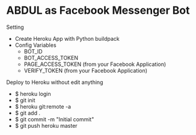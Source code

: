 # ABDUL as Facebook Messenger Bot

Setting
- Create Heroku App with Python buildpack
- Config Variables 
	- BOT_ID
	- BOT_ACCESS_TOKEN
	- PAGE_ACCESS_TOKEN (from your Facebook Application)
	- VERIFY_TOKEN (from your Facebook Application)


Deploy to Heroku without edit anything 
- $ heroku login
- $ git init
- $ heroku git:remote -a <myappname>
- $ git add .
- $ git commit -m "Initial commit"
- $ git push heroku master